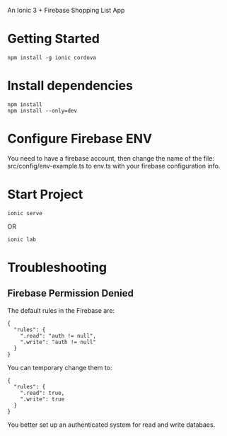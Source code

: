An Ionic 3 + Firebase Shopping List App

# Getting Started

```
npm install -g ionic cordova
```

# Install dependencies

```
npm install
npm install --only=dev
```

# Configure Firebase ENV

You need to have a firebase account, then change the name of the file: src/config/env-example.ts to env.ts with your firebase configuration info.

# Start Project

```
ionic serve
```
OR
```
ionic lab
```

# Troubleshooting

## Firebase Permission Denied

The default rules in the Firebase are:

```
{
  "rules": {
    ".read": "auth != null",
    ".write": "auth != null"
  }
}
```

You can temporary change them to:

```
{
  "rules": {
    ".read": true,
    ".write": true
  }
}
```

You better set up an authenticated system for read and write databaes.
